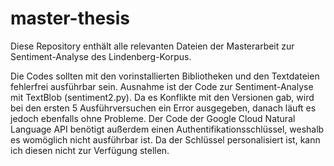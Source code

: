 # master-thesis

Diese Repository enthält alle relevanten Dateien der Masterarbeit zur Sentiment-Analyse des Lindenberg-Korpus.

Die Codes sollten mit den vorinstallierten Bibliotheken und den Textdateien fehlerfrei ausführbar sein. Ausnahme ist der Code zur Sentiment-Analyse mit TextBlob (sentiment2.py). Da es Konflikte mit den Versionen gab, wird bei den ersten 5 Ausführversuchen ein Error ausgegeben, danach läuft es jedoch ebenfalls ohne Probleme.
Der Code der Google Cloud Natural Language API benötigt außerdem einen Authentifikationsschlüssel, weshalb es womöglich nicht ausführbar ist. Da der Schlüssel personalisiert ist, kann ich diesen nicht zur Verfügung stellen.

